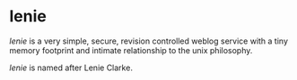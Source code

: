lenie
=====

*lenie* is a very simple, secure, revision controlled weblog service with a tiny memory
footprint and intimate relationship to the unix philosophy.

*lenie* is named after Lenie Clarke.
